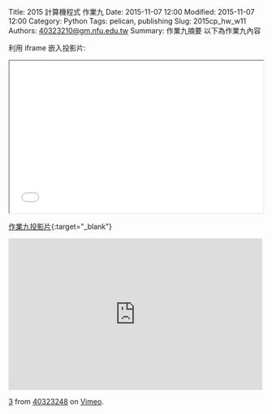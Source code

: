 Title: 2015 計算機程式 作業九
Date: 2015-11-07 12:00
Modified: 2015-11-07 12:00
Category: Python
Tags: pelican, publishing
Slug: 2015cp_hw_w11
Authors: 40323210@gm.nfu.edu.tw
Summary: 作業九摘要
以下為作業九內容

利用 iframe 嵌入投影片:

<iframe src="40323210_cp_w11.html" width="500" height="300"></iframe>

[作業九投影片](simplest11.html){:target="_blank"}


<iframe src="https://player.vimeo.com/video/150164519" width="500" height="299" frameborder="0" webkitallowfullscreen mozallowfullscreen allowfullscreen></iframe> <p><a href="https://vimeo.com/150164519">3</a> from <a href="https://vimeo.com/user44975888">40323248</a> on <a href="https://vimeo.com">Vimeo</a>.</p>